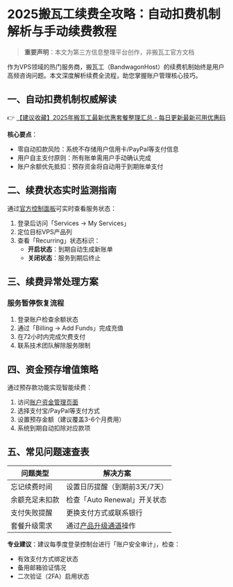 # 2025搬瓦工续费全攻略：自动扣费机制解析与手动续费教程

> **重要声明**：本文为第三方信息整理平台创作，非搬瓦工官方文档

作为VPS领域的热门服务商，搬瓦工（BandwagonHost）的续费机制始终是用户高频咨询问题。本文深度解析续费全流程，助您掌握账户管理核心技巧。

## 一、自动扣费机制权威解读
👉 [【建议收藏】2025年搬瓦工最新优惠套餐整理汇总 - 每日更新最新可用优惠码](https://bit.ly/banwagon)

**核心要点**：
- 零自动扣款风险：系统不存储用户信用卡/PayPal等支付信息
- 用户自主支付原则：所有账单需用户手动确认完成
- 账户余额优先抵扣：预存资金将自动用于到期账单支付

## 二、续费状态实时监测指南
通过[官方控制面板](https://bit.ly/banwagon)可实时查看服务状态：
1. 登录后访问「Services → My Services」
2. 定位目标VPS产品列
3. 查看「Recurring」状态标识：
   - **开启状态**：到期自动生成新账单
   - **关闭状态**：服务到期后终止

## 三、续费异常处理方案
### 服务暂停恢复流程
1. 登录账户检查余额状态
2. 通过「Billing → Add Funds」完成充值
3. 在72小时内完成欠费支付
4. 联系技术团队解除服务限制

## 四、资金预存增值策略
通过预存款功能实现智能续费：
1. 访问[账户资金管理页面](https://bit.ly/banwagon)
2. 选择支付宝/PayPal等支付方式
3. 设置预存金额（建议覆盖3-6个月费用）
4. 系统到期自动扣除对应款项

## 五、常见问题速查表
| 问题类型 | 解决方案 |
|---------|----------|
| 忘记续费时间 | 设置日历提醒（到期前3天/7天） |
| 余额充足未扣款 | 检查「Auto Renewal」开关状态 |
| 支付失败提醒 | 更换支付方式或联系银行 |
| 套餐升级需求 | 通过[产品升级通道](https://bit.ly/banwagon)操作 |

**专业建议**：建议每季度登录控制台进行「账户安全审计」，检查：
- 有效支付方式绑定状态
- 备用邮箱验证情况
- 二次验证（2FA）启用状态
